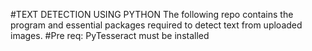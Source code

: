 #TEXT DETECTION USING PYTHON
The following repo contains the program and essential packages required to detect text from uploaded images.
#Pre req:
PyTesseract must be installed
